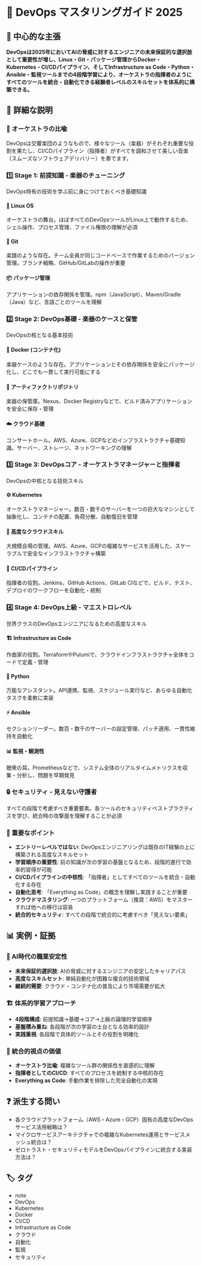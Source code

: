 # 🚀 DevOps マスタリングガイド 2025

## 🎯 中心的な主張
**DevOpsは2025年においてAIの脅威に対するエンジニアの未来保証的な選択肢として重要性が増し、Linux・Git・パッケージ管理からDocker・Kubernetes・CI/CDパイプライン、そしてInfrastructure as Code・Python・Ansible・監視ツールまでの4段階学習により、オーケストラの指揮者のようにすべてのツールを統合・自動化できる経験者レベルのスキルセットを体系的に構築できる。**

## 📖 詳細な説明

### 🎼 オーケストラの比喩

DevOpsは交響楽団のようなもので、様々なツール（楽器）がそれぞれ重要な役割を果たし、CI/CDパイプライン（指揮者）がすべてを調和させて美しい音楽（スムーズなソフトウェアデリバリー）を奏でます。

### 1️⃣ Stage 1: 前提知識 - 楽器のチューニング

DevOps特有の技術を学ぶ前に身につけておくべき基礎知識

#### 🐧 Linux OS
オーケストラの舞台。ほぼすべてのDevOpsツールがLinux上で動作するため、シェル操作、プロセス管理、ファイル権限の理解が必須

#### 📝 Git
楽譜のような存在。チーム全員が同じコードベースで作業するためのバージョン管理。ブランチ戦略、GitHub/GitLabの操作が重要

#### 📦 パッケージ管理
アプリケーションの依存関係を管理。npm（JavaScript）、Maven/Gradle（Java）など、言語ごとのツールを理解

### 2️⃣ Stage 2: DevOps基礎 - 楽器のケースと保管

DevOpsの核となる基本技術

#### 🐳 Docker (コンテナ化)
楽器ケースのような存在。アプリケーションとその依存関係を安全にパッケージ化し、どこでも一貫して実行可能にする

#### 🏪 アーティファクトリポジトリ
楽器の保管庫。Nexus、Docker Registryなどで、ビルド済みアプリケーションを安全に保存・管理

#### ☁️ クラウド基礎
コンサートホール。AWS、Azure、GCPなどのインフラストラクチャ基礎知識。サーバー、ストレージ、ネットワーキングの理解

### 3️⃣ Stage 3: DevOpsコア - オーケストラマネージャーと指揮者

DevOpsの中核となる技術スキル

#### ⚙️ Kubernetes
オーケストラマネージャー。数百・数千のサーバーを一つの巨大なマシンとして抽象化し、コンテナの配置、負荷分散、自動復旧を管理

#### 🔧 高度なクラウドスキル
大規模会場の管理。AWS、Azure、GCPの複雑なサービスを活用した、スケーラブルで安全なインフラストラクチャ構築

#### 🎯 CI/CDパイプライン
指揮者の役割。Jenkins、GitHub Actions、GitLab CIなどで、ビルド、テスト、デプロイのワークフローを自動化・統制

### 4️⃣ Stage 4: DevOps上級 - マエストロレベル

世界クラスのDevOpsエンジニアになるための高度なスキル

#### 🏗️ Infrastructure as Code
作曲家の役割。TerraformやPulumiで、クラウドインフラストラクチャ全体をコードで定義・管理

#### 🐍 Python
万能なアシスタント。API連携、監視、スケジュール実行など、あらゆる自動化タスクを柔軟に実装

#### ⚡ Ansible
セクションリーダー。数百・数千のサーバーの設定管理、パッチ適用、一貫性維持を自動化

#### 📊 監視・観測性
聴衆の耳。Prometheusなどで、システム全体のリアルタイムメトリクスを収集・分析し、問題を早期発見

### 🔒 セキュリティ - 見えない守護者

すべての段階で考慮すべき重要要素。各ツールのセキュリティベストプラクティスを学び、統合時の攻撃面を理解することが必須

### 🎯 重要なポイント

- **エントリーレベルではない**: DevOpsエンジニアリングは既存のIT経験の上に構築される高度なスキルセット
- **学習順序の重要性**: 前の知識が次の学習の基盤となるため、段階的進行で効率的習得が可能
- **CI/CDパイプラインの中核性**: 「指揮者」としてすべてのツールを統合・自動化する存在
- **自動化思考**: 「Everything as Code」の概念を理解し実践することが重要
- **クラウドマスタリング**: 一つのプラットフォーム（推奨：AWS）をマスターすれば他への移行は容易
- **統合的セキュリティ**: すべての段階で統合的に考慮すべき「見えない要素」

## 📊 実例・証拠

### 🎯 AI時代の職業安定性
- **未来保証的選択肢**: AIの脅威に対するエンジニアの安定したキャリアパス
- **高度なスキルセット**: 単純自動化が困難な複合的技術領域
- **継続的需要**: クラウド・コンテナ化の普及により市場需要が拡大

### 🏗️ 体系的学習アプローチ
- **4段階構成**: 前提知識→基礎→コア→上級の論理的学習順序
- **基盤積み重ね**: 各段階が次の学習の土台となる効率的設計
- **実践重視**: 各段階で具体的ツールとその役割を明確化

### 🎼 統合的視点の価値
- **オーケストラ比喩**: 複雑なツール群の関係性を直感的に理解
- **指揮者としてのCI/CD**: すべてのプロセスを統制する中核的存在
- **Everything as Code**: 手動作業を排除した完全自動化の実現

## ❓ 派生する問い
- 各クラウドプラットフォーム（AWS・Azure・GCP）固有の高度なDevOpsサービス活用戦略は？
- マイクロサービスアーキテクチャでの複雑なKubernetes運用とサービスメッシュ統合は？
- ゼロトラスト・セキュリティモデルをDevOpsパイプラインに統合する実装方法は？

## 🏷️ タグ

- note
- DevOps
- Kubernetes
- Docker
- CI/CD
- Infrastructure as Code
- クラウド
- 自動化
- 監視
- セキュリティ